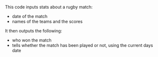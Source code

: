 This code inputs stats about a rugby match:
- date of the match 
- names of the teams and the scores 

It then outputs the following:
- who won the match
- tells whether the match has been played or not, using the current days date
